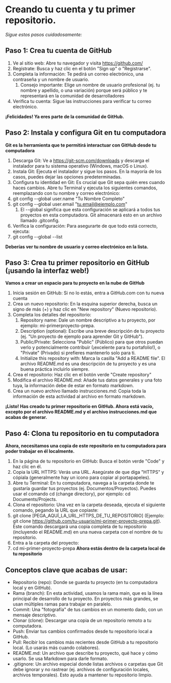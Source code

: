# Creando tu cuenta y tu primer repositorio.
*Sigue estos pasos cuidadosamente:*

## Paso 1: Crea tu cuenta de GitHub 
1. Ve al sitio web: Abre tu navegador y visita https://github.com/
2. Regístrate: Busca y haz clic en el botón "Sign up" o "Registrarse".
3. Completa la información: Te pedirá un correo electrónico, una contraseña y un nombre de usuario.
   1. Consejo importante: Elige un nombre de usuario profesional (ej. tu nombre y apellido, o una variación) porque será        público y te representará en la comunidad de desarrolladores
4. Verifica tu cuenta: Sigue las instrucciones para verificar tu correo electrónico.

**¡Felicidades! Ya eres parte de la comunidad de GitHub.**

## Paso 2: Instala y configura Git en tu computadora
**Git es la herramienta que te permitirá interactuar con GitHub desde tu computadora**
1. Descarga Git: Ve a https://git-scm.com/downloads y descarga el instalador para tu sistema operativo
(Windows, macOS o Linux).
2. Instala Git: Ejecuta el instalador y sigue los pasos. En la mayoría de los casos, puedes dejar las
opciones predeterminadas.
3. Configura tu identidad en Git: Es crucial que Git sepa quién eres cuando haces cambios. Abre tu
Terminal y ejecuta los siguientes comandos, reemplazando con tu nombre y correo electrónico:
4. git config --global user.name "Tu Nombre Completo"
5. git config --global user.email "tu.email@ejemplo.com"
   1. El --global significa que esta configuración se aplicará a todos tus proyectos en esta computadora. Git almacenará       esto en un archivo llamado .gitconfig.
6. Verifica la configuración: Para asegurarte de que todo está correcto, ejecuta:
7. git config --global --list

**Deberías ver tu nombre de usuario y correo electrónico en la lista.**

## Paso 3: Crea tu primer repositorio en GitHub (¡usando la interfaz web!)
**Vamos a crear un espacio para tu proyecto en la nube de GitHub**
1. Inicia sesión en GitHub: Si no lo estás, entra a GitHub.com con tu nueva cuenta
2. Crea un nuevo repositorio: En la esquina superior derecha, busca un signo de más (+) y haz clic en
   "New repository" (Nuevo repositorio).
3. Completa los detalles del repositorio:
   1. Repository name: Dale un nombre descriptivo a tu proyecto, por ejemplo: mi-primerproyecto-prepa.
   2. Description (optional): Escribe una breve descripción de tu proyecto (ej. "Un proyecto de
      ejemplo para aprender Git y GitHub").
   3. Public/Private: Selecciona "Public" (Público) para que otros puedan verlo y
      potencialmente contribuir (¡excelente para tu portafolio!), o "Private" (Privado) si prefieres
      mantenerlo solo para ti.
   4. Initialize this repository with: Marca la casilla "Add a README file". El archivo
      README.md es una descripción de tu proyecto y es una buena práctica incluirlo siempre.
4. Crea el repositorio: Haz clic en el botón verde "Create repository"
5. Modifica el archivo README.md: Añade tus datos generales y una foto tuya, la información debe
de estar en formato markdown.
6. Crea un nuevo archivo llamado instrucciones.md: Copia toda la información de esta actividad al
archivo en formato markdown.

**¡Listo! Has creado tu primer repositorio en GitHub. Ahora está vacío, excepto por el archivo README.md y
el archivo instrucciones.md que acabas de generar.**

## Paso 4: Clona tu repositorio en tu computadora
**Ahora, necesitamos una copia de este repositorio en tu computadora para poder trabajar en él localmente.**
1. En la página de tu repositorio en GitHub: Busca el botón verde "Code" y haz clic en él.
2. Copia la URL HTTPS: Verás una URL. Asegúrate de que diga "HTTPS" y cópiala (generalmente
hay un icono para copiar al portapapeles).
3. Abre tu Terminal: En tu computadora, navega a la carpeta donde te gustaría guardar tus proyectos
(ej. Documentos/Proyectos). Puedes usar el comando cd (change directory), por ejemplo: cd
Documents/Projects.
4. Clona el repositorio: Una vez en la carpeta deseada, ejecuta el siguiente comando, pegando la URL
que copiaste:
5. git clone [PEGA_AQUÍ_LA_URL_HTTPS_DE_TU_REPOSITORIO]
(Ejemplo: git clone https://github.com/tu-usuario/mi-primer-proyecto-prepa.git). Este comando
descargará una copia completa de tu repositorio (incluyendo el README.md) en una nueva carpeta
con el nombre de tu repositorio.
6. Entra a la carpeta del proyecto:
7. cd mi-primer-proyecto-prepa
**Ahora estás dentro de la carpeta local de tu repositorio**

## Conceptos clave que acabas de usar:

- Repositorio (repo): Donde se guarda tu proyecto (en tu computadora local y en GitHub).
- Rama (branch): En esta actividad, usamos la rama main, que es la línea principal de desarrollo de tu
proyecto. En proyectos más grandes, se usan múltiples ramas para trabajar en paralelo.
- Commit: Una "fotografía" de tus cambios en un momento dado, con un mensaje descriptivo.
- Clonar (clone): Descargar una copia de un repositorio remoto a tu computadora.
- Push: Enviar tus cambios confirmados desde tu repositorio local a GitHub.
- Pull: Recibir los cambios más recientes desde GitHub a tu repositorio local. (Lo usarás más cuando
colabores).
- README.md: Un archivo que describe tu proyecto, qué hace y cómo usarlo. Se usa Markdown
para darle formato.
- .gitignore: Un archivo especial donde listas archivos o carpetas que Git debe ignorar y no rastrear
(ej. archivos de configuración locales, archivos temporales). Esto ayuda a mantener tu repositorio
limpio.
